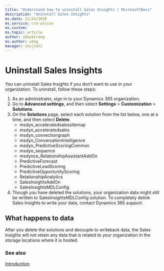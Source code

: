 ```yaml
---
title: "Understand how to uninstall Sales Insights | MicrosoftDocs"
description: "Uninstall Sales Insights"
ms.date: 11/24/2020
ms.service: crm-online
ms.custom: 
ms.topic: article
author: udaykirang
ms.author: udag
manager: shujoshi
---
```


# Uninstall Sales Insights  
You can uninstall Sales Insights if you don’t want to use in your organization. To uninstall, follow these steps:  
1.	As an administrator, sign in to your Dynamics 365 organization.   
2.	Go to **Advanced settings**, and then select **Settings** > **Customization** > **Solutions**.  
3.	On the **Solutions** page, select each solution from the list below, one at a time, and then select **Delete**.  
    -	msdyn_acceleratedsalessitemap  
    -	msdyn_acceleratedsales  
    -	msdyn_connectiongraph  
    -	msdyn_Conversationlntelligence  
    -	msdyn_PredictiveScoringCommon  
    -	msdyn_sequence  
    -	msdynce_RelationshipAssistantAddOn  
    -	PredictiveForecast  
    -	PredictiveLeadScoring  
    -	PredictiveOpportunityScoring  
    -	RelationshipAnalytics  
    -	SalesInsightsAddOn  
    -	SalesInsightsMDLConfig  
4.	Though you have deleted the solutions, your organization data might still be written to SalesInsightsMDLConfig solution. To completely delink Sales Insights to write your data, contact Dynamics 365 support.  

## What happens to data  
After you delete the solutions and decouple to writeback data, the Sales Insights will not retain any data that is related to your organization in the storage locations where it is hosted.

### See also   
[Introduction](../sales/intro-admin-guide-sales-insights.md)
